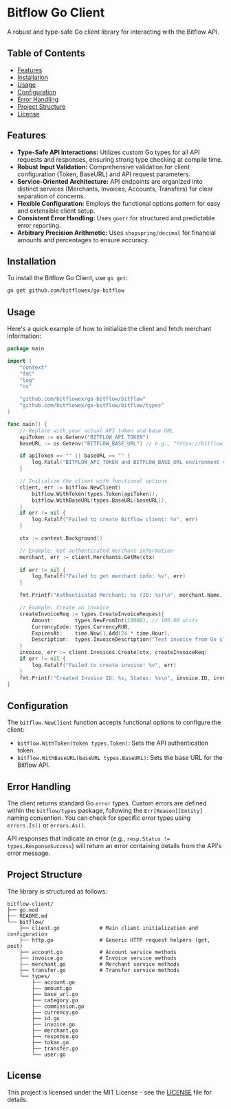 # Bitflow Go Client

A robust and type-safe Go client library for interacting with the Bitflow API.

## Table of Contents

- [Features](#features)
- [Installation](#installation)
- [Usage](#usage)
- [Configuration](#configuration)
- [Error Handling](#error-handling)
- [Project Structure](#project-structure)
- [License](#license)

## Features

-   **Type-Safe API Interactions:** Utilizes custom Go types for all API requests and responses, ensuring strong type checking at compile time.
-   **Robust Input Validation:** Comprehensive validation for client configuration (Token, BaseURL) and API request parameters.
-   **Service-Oriented Architecture:** API endpoints are organized into distinct services (Merchants, Invoices, Accounts, Transfers) for clear separation of concerns.
-   **Flexible Configuration:** Employs the functional options pattern for easy and extensible client setup.
-   **Consistent Error Handling:** Uses `goerr` for structured and predictable error reporting.
-   **Arbitrary Precision Arithmetic:** Uses `shopspring/decimal` for financial amounts and percentages to ensure accuracy.

## Installation

To install the Bitflow Go Client, use `go get`:

```bash
go get github.com/bitflowex/go-bitflow
```

## Usage

Here's a quick example of how to initialize the client and fetch merchant information:

```go
package main

import (
	"context"
	"fmt"
	"log"
	"os"

	"github.com/bitflowex/go-bitflow/bitflow"
	"github.com/bitflowex/go-bitflow/bitflow/types"
)

func main() {
	// Replace with your actual API token and base URL
	apiToken := os.Getenv("BITFLOW_API_TOKEN")
	baseURL := os.Getenv("BITFLOW_BASE_URL") // e.g., "https://bitflow.ws/api/v1"

	if apiToken == "" || baseURL == "" {
		log.Fatal("BITFLOW_API_TOKEN and BITFLOW_BASE_URL environment variables must be set")
	}

	// Initialize the client with functional options
	client, err := bitflow.NewClient(
		bitflow.WithToken(types.Token(apiToken)),
		bitflow.WithBaseURL(types.BaseURL(baseURL)),
	)
	if err != nil {
		log.Fatalf("Failed to create Bitflow client: %v", err)
	}

	ctx := context.Background()

	// Example: Get authenticated merchant information
	merchant, err := client.Merchants.GetMe(ctx)
	
	if err != nil {
		log.Fatalf("Failed to get merchant info: %v", err)
	}

	fmt.Printf("Authenticated Merchant: %s (ID: %s)\n", merchant.Name, merchant.ID)

	// Example: Create an invoice
	createInvoiceReq := types.CreateInvoiceRequest{
		Amount:       types.NewFromInt(10000), // 100.00 units
		CurrencyCode: types.CurrencyRUB,
		ExpiresAt:    time.Now().Add(24 * time.Hour),
		Description:  types.InvoiceDescription("Test invoice from Go client"),
	}
	invoice, err := client.Invoices.Create(ctx, createInvoiceReq)
	if err != nil {
		log.Fatalf("Failed to create invoice: %v", err)
	}
	fmt.Printf("Created Invoice ID: %s, Status: %s\n", invoice.ID, invoice.Status)
}
```

## Configuration

The `bitflow.NewClient` function accepts functional options to configure the client:

-   `bitflow.WithToken(token types.Token)`: Sets the API authentication token.
-   `bitflow.WithBaseURL(baseURL types.BaseURL)`: Sets the base URL for the Bitflow API.

## Error Handling

The client returns standard Go `error` types. Custom errors are defined within the `bitflow/types` package, following the `Err[Reason][Entity]` naming convention. You can check for specific error types using `errors.Is()` or `errors.As()`.

API responses that indicate an error (e.g., `resp.Status != types.ResponseSuccess`) will return an error containing details from the API's error message.

## Project Structure

The library is structured as follows:

```
bitflow-client/
├── go.mod
├── README.md
└── bitflow/
    ├── client.go             # Main client initialization and configuration
    ├── http.go               # Generic HTTP request helpers (get, post)
    ├── account.go            # Account service methods
    ├── invoice.go            # Invoice service methods
    ├── merchant.go           # Merchant service methods
    ├── transfer.go           # Transfer service methods
    └── types/
        ├── account.go
        ├── amount.go
        ├── base_url.go
        ├── category.go
        ├── commission.go
        ├── currency.go
        ├── id.go
        ├── invoice.go
        ├── merchant.go
        ├── response.go
        ├── token.go
        ├── transfer.go
        └── user.go
```

## License

This project is licensed under the MIT License - see the [LICENSE](LICENSE) file for details.
